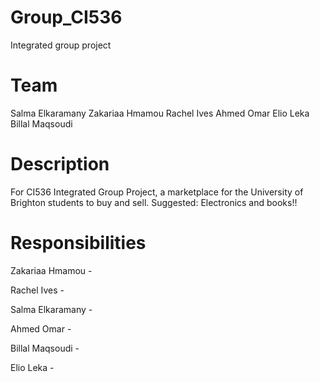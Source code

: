 # Group_CI536
Integrated group project

# Team 
Salma Elkaramany
Zakariaa Hmamou
Rachel Ives
Ahmed Omar
Elio Leka
Billal Maqsoudi

# Description
For CI536 Integrated Group Project, a marketplace for the University of Brighton students to buy and sell. Suggested: Electronics and books!!

# Responsibilities

Zakariaa Hmamou -

Rachel Ives -

Salma Elkaramany - 

Ahmed Omar - 

Billal Maqsoudi - 

Elio Leka -

